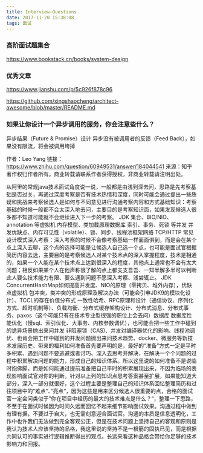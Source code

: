 ```yaml
---
title: Interview-Questions
date: 2017-11-20 15:38:08
tags: 面试
---
```



### 高阶面试题集合
https://www.bookstack.cn/books/system-design

### 优秀文章
https://www.jianshu.com/p/5c926f878c96

https://github.com/xingshaocheng/architect-awesome/blob/master/README.md


### 如果让你设计一个异步调用的服务，你会注意些什么？

异步结果（Future & Promise）设计
异步没有被调用者的反馈（Feed Back），如果没有限流，将会被调用垮掉

作者：Leo Yang
链接：https://www.zhihu.com/question/60949531/answer/184044541
来源：知乎
著作权归作者所有。商业转载请联系作者获得授权，非商业转载请注明出处。

从阿里的常规java技术面试角度说一说，一般都是由浅到深去问，思路是先考察基础是否过关，再通过深度考察是否有技术热情和深度，同时可能会通过提出一些质疑和挑战来考察候选人是如何与不同意见进行沟通考察内容和方式基础知识：考察基础的时候一般都不会太深入地去问，主要目的是考察知识面，如果发现候选人很多都不知道可能就不会继续进入下一步的考察。
JDK 集合、BIO/NIO、annotation 等虚拟机 内存模型、类加载原理数据库 索引、事务、死锁 等并发 并发优缺点、内存可见性（volatile）、锁、同步、线程池框架网络 TCP/HTTP 常见设计模式深入考察：深入考察的时候不会像考察基础一样面面俱到，而是会在某个点上深入去聊，这个点的选择可能是让候选人自己选一个点，也可能是面试官根据简历内容去选，主要目的是考察候选人对某个技术点的深入掌握程度，技术是相通的，如果一个人能在某个技术点上达到很深入的程度，其他点上通常也不会有太大问题；相反如果某个人在他声称很了解的点上都支支吾吾、一知半解多半可以判断此人要么技术能力有限、要么遇到问题不愿深入考察、浅尝辄止。
JDK ConcurrentHashMap如何提高并发度、NIO的原理（零拷贝、堆外内存），优缺点虚拟机 包冲突，类冲突的形成原理及解决办法（可能会引申JDK9的模块化设计）、TCCL的存在价值分布式 一致性哈希、RPC原理和设计（通信协议、序列化方式、超时机制等）、负载均衡、分布式缓存架构设计、分布式消息、分布式事务、paxos（这个可能只有在技术专业型很强的职位上会去问）数据库 数据库性能优化（慢sql、索引优化、大事务、内核参数调优），也可能会把一些工作中碰到的诡异场景抛出来问并发 非阻塞锁（CAS)、并发对编译器优化的影响、线程池调优、也肯会把工作中碰到的并发问题抛出来问技术趋势、docker、微服务等新技术发展历史、带来的福利如何准备首先要声明的是，最好的“准备”方式一定是平时多积累、遇到问题不要逃避或者讨巧、深入去思考并解决，在解决一个个问题的过程中积累解决问题的能力，形成自己的知识体系。所以这里说的如何准备不是说临时抱佛脚，而是如何能通过提前准备把自己平时的积累展现出来，不因为临场的表现影响面试官对你的判断。针对以上列的知识点思考答案甚至扩展，如果能知道大部分，深入一部分就很好，这个过程主要是整理自己的知识体系回忆整理简历和过往项目中的”难点“、”亮点“，因为这些是用来区分候选人很重要的点，合格的面试官一定会问类似于”你在项目中经历的最大的技术难点是什么？“，整理一下思路，不至于在面试时候因为时间久远而回忆不起来细节影响面试效果。沟通过程中做到有理有据，不要过于自大，也无需刻意迎合面试官。沟通的本质是信息透明化，工作中也许我们无法做到完全客观公正，但是在技术问题上坚持自己的客观和原则是我认为技术人应该坚持的品格，我这里说的坚持不是一根筋的固执已见，而是根据共同认可的事实进行逻辑推断得出的观点。长远来看这种品格会带给你足够的技术影响力和回报。